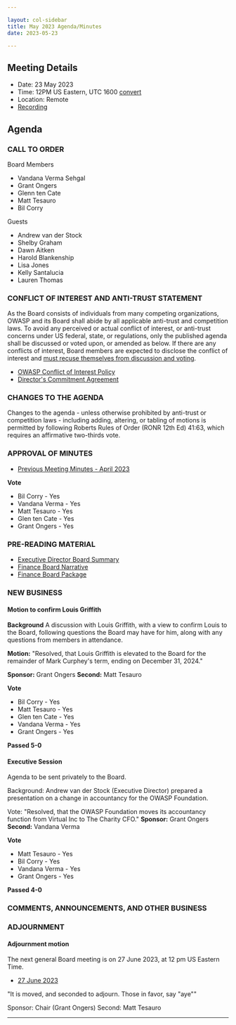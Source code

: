 ```yaml
---

layout: col-sidebar
title: May 2023 Agenda/Minutes
date: 2023-05-23

---
```


## Meeting Details

- Date: 23 May 2023
- Time: 12PM US Eastern, UTC 1600 [convert](https://www.timeanddate.com/worldclock/meetingdetails.html?year=2023&month=05&day=23&hour=16&min=0&sec=0&p1=398&p2=16&p3=110&p4=197&p5=217&p6=136&p7=179&p8=438)
- Location: Remote
- [Recording](https://youtu.be/qRjMejqJ4Ds)

## Agenda

### CALL TO ORDER

Board Members
- Vandana Verma Sehgal
- Grant Ongers
- Glenn ten Cate
- Matt Tesauro
- Bil Corry

Guests
- Andrew van der Stock
- Shelby Graham
- Dawn Aitken
- Harold Blankenship
- Lisa Jones
- Kelly Santalucia
- Lauren Thomas

### CONFLICT OF INTEREST AND ANTI-TRUST STATEMENT

As the Board consists of individuals from many competing organizations, OWASP and its Board shall abide by all applicable anti-trust and competition laws. To avoid any perceived or actual conflict of interest, or anti-trust concerns under US federal, state, or regulations, only the published agenda shall be discussed or voted upon, or amended as below. If there are any conflicts of interest, Board members are expected to disclose the conflict of interest and [must recuse themselves from discussion and voting](https://policy.owasp.org/legal/bylaws#section-702-disclosure-required).

- [OWASP Conflict of Interest Policy](https://policy.owasp.org/operational/conflict-of-interest)
- [Director's Commitment Agreement](https://policy.owasp.org/legal/directors-committment-agreement)

### CHANGES TO THE AGENDA

Changes to the agenda - unless otherwise prohibited by anti-trust or competition laws - including adding, altering, or tabling of motions is permitted by following Roberts Rules of Order (RONR 12th Ed) 41:63, which requires an affirmative two-thirds vote.

### APPROVAL OF MINUTES

- [Previous Meeting Minutes - April 2023](/meetings-historical/2023/202304)

**Vote**
- Bil Corry - Yes
- Vandana Verma - Yes
- Matt Tesauro - Yes
- Glen ten Cate - Yes
- Grant Ongers - Yes

### PRE-READING MATERIAL

- [Executive Director Board Summary](https://docs.google.com/presentation/d/1PW5cESSMQh5ulwmgY9aZxv0NWc9l2qYYsHA_xgB3r2Y/edit?usp=sharing)
- [Finance Board Narrative](/attachments/202304-finance-narrative.docx)
- [Finance Board Package](/attachments/202304-finance-package.xlsx)

### NEW BUSINESS

#### Motion to confirm Louis Griffith

**Background** A discussion with Louis Griffith, with a view to confirm Louis to the Board, following questions the Board may have for him, along with any questions from members in attendance.

**Motion:** "Resolved, that Louis Griffith is elevated to the Board for the remainder of Mark Curphey's term, ending on December 31, 2024."

**Sponsor:** Grant Ongers
**Second:** Matt Tesauro

**Vote**
- Bil Corry - Yes
- Matt Tesauro - Yes
- Glen ten Cate - Yes
- Vandana Verma - Yes
- Grant Ongers - Yes

**Passed 5-0**

#### Executive Session

Agenda to be sent privately to the Board.

Background: Andrew van der Stock (Executive Director) prepared a presentation on a change in accountancy for the OWASP Foundation.

Vote: "Resolved, that the OWASP Foundation moves its accountancy function from Virtual Inc to The Charity CFO."
**Sponsor:** Grant Ongers
**Second:** Vandana Verma

**Vote**
- Matt Tesauro - Yes
- Bil Corry - Yes
- Vandana Verma - Yes
- Grant Ongers - Yes

**Passed 4-0**

### COMMENTS, ANNOUNCEMENTS, AND OTHER BUSINESS

### ADJOURNMENT

#### Adjournment motion

The next general Board meeting is on 27 June 2023, at 12 pm US Eastern Time.

- [27 June 2023](https://board.owasp.org/meetings-historical/2023/202306.html)

"It is moved, and seconded to adjourn. Those in favor, say "aye""

Sponsor: Chair (Grant Ongers)
Second: Matt Tesauro

***
